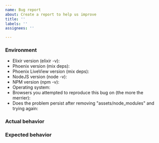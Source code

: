 ```yaml
---
name: Bug report
about: Create a report to help us improve
title: ''
labels: ''
assignees: ''

---
```


### Environment

* Elixir version (elixir -v):
* Phoenix version (mix deps):
* Phoenix LiveView version (mix deps):
* NodeJS version (node -v):
* NPM version (npm -v):
* Operating system:
* Browsers you attempted to reproduce this bug on (the more the merrier): 
* Does the problem persist after removing "assets/node_modules" and trying again:

### Actual behavior

<!--
Describe the actual behaviour. If you are seeing an error, include the full message and stacktrace. If you can provide a link to sample app that reproduces the behaviour, even better!
-->

### Expected behavior

